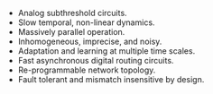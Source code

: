 - Analog subthreshold circuits. 
- Slow temporal, non-linear dynamics. 
- Massively parallel operation. 
- Inhomogeneous, imprecise, and noisy. 
- Adaptation and learning at multiple time scales. 
- Fast asynchronous digital routing circuits. 
- Re-programmable network topology. 
- Fault tolerant and mismatch insensitive by design.

